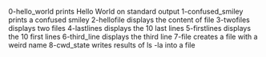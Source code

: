 0-hello_world prints Hello World on standard output
1-confused_smiley prints a confused smiley
2-hellofile displays the content of file
3-twofiles displays two files 
4-lastlines displays the 10 last lines
5-firstlines displays the 10 first lines
6-third_line displays the third line
7-file creates a file with a weird name
8-cwd_state writes results of ls -la into a file
